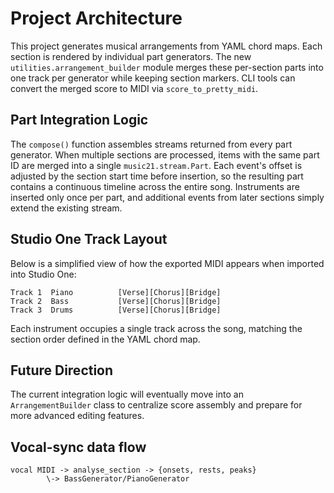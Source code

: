 # Project Architecture

This project generates musical arrangements from YAML chord maps. Each section is
rendered by individual part generators. The new `utilities.arrangement_builder`
module merges these per-section parts into one track per generator while keeping
section markers. CLI tools can convert the merged score to MIDI via
`score_to_pretty_midi`.

## Part Integration Logic

The `compose()` function assembles streams returned from every part generator.
When multiple sections are processed, items with the same part ID are merged
into a single `music21.stream.Part`.  Each event's offset is adjusted by the
section start time before insertion, so the resulting part contains a continuous
timeline across the entire song.  Instruments are inserted only once per part,
and additional events from later sections simply extend the existing stream.

## Studio One Track Layout

Below is a simplified view of how the exported MIDI appears when imported into
Studio&nbsp;One:

```text
Track 1  Piano          [Verse][Chorus][Bridge]
Track 2  Bass           [Verse][Chorus][Bridge]
Track 3  Drums          [Verse][Chorus][Bridge]
```

Each instrument occupies a single track across the song, matching the section
order defined in the YAML chord map.

## Future Direction

The current integration logic will eventually move into an
`ArrangementBuilder` class to centralize score assembly and prepare for more
advanced editing features.

## Vocal-sync data flow

```
vocal MIDI -> analyse_section -> {onsets, rests, peaks}
        \-> BassGenerator/PianoGenerator
```

